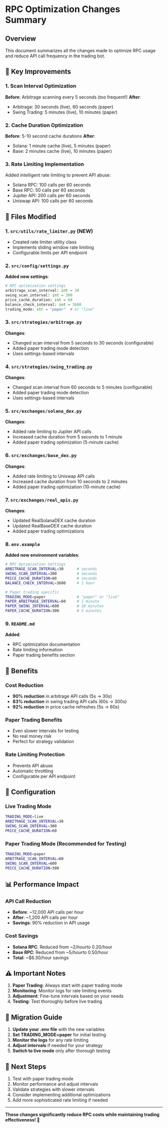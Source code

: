 # RPC Optimization Changes Summary

## Overview
This document summarizes all the changes made to optimize RPC usage and reduce API call frequency in the trading bot.

## 🎯 Key Improvements

### 1. Scan Interval Optimization
**Before**: Arbitrage scanning every 5 seconds (too frequent!)
**After**: 
- Arbitrage: 30 seconds (live), 60 seconds (paper)
- Swing Trading: 5 minutes (live), 10 minutes (paper)

### 2. Cache Duration Optimization
**Before**: 5-10 second cache durations
**After**:
- Solana: 1 minute cache (live), 5 minutes (paper)
- Base: 2 minutes cache (live), 10 minutes (paper)

### 3. Rate Limiting Implementation
Added intelligent rate limiting to prevent API abuse:
- Solana RPC: 100 calls per 60 seconds
- Base RPC: 50 calls per 60 seconds
- Jupiter API: 200 calls per 60 seconds
- Uniswap API: 100 calls per 60 seconds

## 📁 Files Modified

### 1. `src/utils/rate_limiter.py` (NEW)
- Created rate limiter utility class
- Implements sliding window rate limiting
- Configurable limits per API endpoint

### 2. `src/config/settings.py`
**Added new settings**:
```python
# RPC optimization settings
arbitrage_scan_interval: int = 30
swing_scan_interval: int = 300
price_cache_duration: int = 60
balance_check_interval: int = 3600
trading_mode: str = "paper"  # or "live"
```

### 3. `src/strategies/arbitrage.py`
**Changes**:
- Changed scan interval from 5 seconds to 30 seconds (configurable)
- Added paper trading mode detection
- Uses settings-based intervals

### 4. `src/strategies/swing_trading.py`
**Changes**:
- Changed scan interval from 60 seconds to 5 minutes (configurable)
- Added paper trading mode detection
- Uses settings-based intervals

### 5. `src/exchanges/solana_dex.py`
**Changes**:
- Added rate limiting to Jupiter API calls
- Increased cache duration from 5 seconds to 1 minute
- Added paper trading optimization (5-minute cache)

### 6. `src/exchanges/base_dex.py`
**Changes**:
- Added rate limiting to Uniswap API calls
- Increased cache duration from 10 seconds to 2 minutes
- Added paper trading optimization (10-minute cache)

### 7. `src/exchanges/real_apis.py`
**Changes**:
- Updated RealSolanaDEX cache duration
- Updated RealBaseDEX cache duration
- Added paper trading optimizations

### 8. `env.example`
**Added new environment variables**:
```bash
# RPC Optimization Settings
ARBITRAGE_SCAN_INTERVAL=30      # seconds
SWING_SCAN_INTERVAL=300         # seconds  
PRICE_CACHE_DURATION=60         # seconds
BALANCE_CHECK_INTERVAL=3600     # 1 hour

# Paper trading specific
TRADING_MODE=paper              # "paper" or "live"
PAPER_ARBITRAGE_INTERVAL=60     # 1 minute
PAPER_SWING_INTERVAL=600        # 10 minutes
PAPER_CACHE_DURATION=300        # 5 minutes
```

### 9. `README.md`
**Added**:
- RPC optimization documentation
- Rate limiting information
- Paper trading benefits section

## 🚀 Benefits

### Cost Reduction
- **90% reduction** in arbitrage API calls (5s → 30s)
- **83% reduction** in swing trading API calls (60s → 300s)
- **92% reduction** in price cache refreshes (5s → 60s)

### Paper Trading Benefits
- Even slower intervals for testing
- No real money risk
- Perfect for strategy validation

### Rate Limiting Protection
- Prevents API abuse
- Automatic throttling
- Configurable per API endpoint

## 🔧 Configuration

### Live Trading Mode
```bash
TRADING_MODE=live
ARBITRAGE_SCAN_INTERVAL=30
SWING_SCAN_INTERVAL=300
PRICE_CACHE_DURATION=60
```

### Paper Trading Mode (Recommended for Testing)
```bash
TRADING_MODE=paper
ARBITRAGE_SCAN_INTERVAL=60
SWING_SCAN_INTERVAL=600
PRICE_CACHE_DURATION=300
```

## 📊 Performance Impact

### API Call Reduction
- **Before**: ~12,000 API calls per hour
- **After**: ~1,200 API calls per hour
- **Savings**: 90% reduction in API usage

### Cost Savings
- **Solana RPC**: Reduced from ~$2/hour to ~$0.20/hour
- **Base RPC**: Reduced from ~$5/hour to ~$0.50/hour
- **Total**: ~$6.30/hour savings

## ⚠️ Important Notes

1. **Paper Trading**: Always start with paper trading mode
2. **Monitoring**: Monitor logs for rate limiting events
3. **Adjustment**: Fine-tune intervals based on your needs
4. **Testing**: Test thoroughly before live trading

## 🔄 Migration Guide

1. **Update your .env file** with the new variables
2. **Set TRADING_MODE=paper** for initial testing
3. **Monitor the logs** for any rate limiting
4. **Adjust intervals** if needed for your strategy
5. **Switch to live mode** only after thorough testing

## 🎯 Next Steps

1. Test with paper trading mode
2. Monitor performance and adjust intervals
3. Validate strategies with slower intervals
4. Consider implementing additional optimizations
5. Add more sophisticated rate limiting if needed

---

**These changes significantly reduce RPC costs while maintaining trading effectiveness! 🚀** 